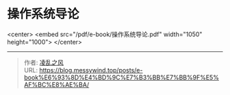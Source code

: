 # 操作系统导论

&lt;center&gt;
	&lt;embed src=&#34;/pdf/e-book/操作系统导论.pdf&#34; width=&#34;1050&#34; height=&#34;1000&#34;&gt;
&lt;/center&gt;

---

> 作者: [凌乱之风](https://github.com/messywind)  
> URL: https://blog.messywind.top/posts/e-book%E6%93%8D%E4%BD%9C%E7%B3%BB%E7%BB%9F%E5%AF%BC%E8%AE%BA/  

